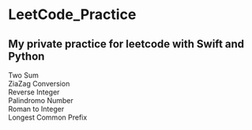 # LeetCode_Practice
My private practice for leetcode with Swift and Python</br>
---
Two Sum</br>
ZiaZag Conversion</br>
Reverse Integer</br>
Palindromo Number</br>
Roman to Integer</br>
Longest Common Prefix</br>

